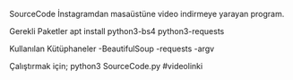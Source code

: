 SourceCode
İnstagramdan masaüstüne video indirmeye yarayan program.

Gerekli Paketler
apt install python3-bs4 python3-requests

Kullanılan Kütüphaneler
-BeautifulSoup
-requests
-argv

Çalıştırmak için;
python3 SourceCode.py #videolinki